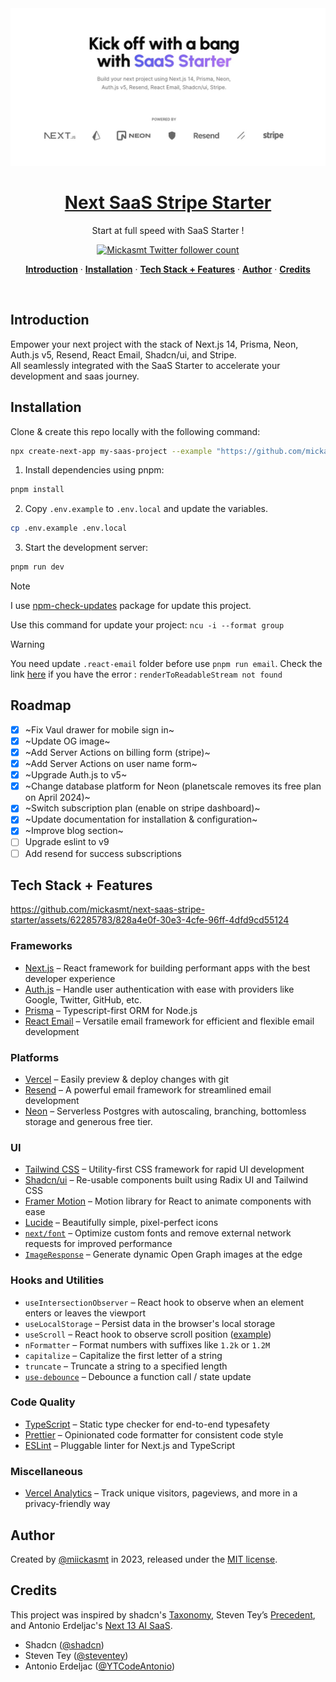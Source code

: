 <a href="https://next-saas-stripe-starter.vercel.app">
  <img alt="SaaS Starter" src="public/og.jpg">
  <h1 align="center">Next SaaS Stripe Starter</h1>
</a>

<p align="center">
  Start at full speed with SaaS Starter !
</p>

<p align="center">
  <a href="https://twitter.com/miickasmt">
    <img src="https://img.shields.io/twitter/follow/miickasmt?style=flat&label=miickasmt&logo=twitter&color=0bf&logoColor=fff" alt="Mickasmt Twitter follower count" />
  </a>
</p>

<p align="center">
  <a href="#introduction"><strong>Introduction</strong></a> ·
  <a href="#installation"><strong>Installation</strong></a> ·
  <a href="#tech-stack--features"><strong>Tech Stack + Features</strong></a> ·
  <a href="#author"><strong>Author</strong></a> ·
  <a href="#credits"><strong>Credits</strong></a>
</p>
<br/>

## Introduction

Empower your next project with the stack of Next.js 14, Prisma, Neon, Auth.js v5, Resend, React Email, Shadcn/ui, and
Stripe.
<br/>
All seamlessly integrated with the SaaS Starter to accelerate your development and saas journey.

## Installation

Clone & create this repo locally with the following command:

```bash
npx create-next-app my-saas-project --example "https://github.com/mickasmt/next-saas-stripe-starter"
```

1. Install dependencies using pnpm:

```sh
pnpm install
```

2. Copy `.env.example` to `.env.local` and update the variables.

```sh
cp .env.example .env.local
```

3. Start the development server:

```sh
pnpm run dev
```

> [!NOTE]  
> I use [npm-check-updates](https://www.npmjs.com/package/npm-check-updates) package for update this project.
>
> Use this command for update your project: `ncu -i --format group`

> [!WARNING]  
> You need update `.react-email` folder before use `pnpm run email`. Check the
> link [here](https://github.com/resend/react-email/issues/868#issuecomment-1828411325) if you have the error :
> `renderToReadableStream not found`

## Roadmap

- [x] ~Fix Vaul drawer for mobile sign in~
- [x] ~Update OG image~
- [x] ~Add Server Actions on billing form (stripe)~
- [x] ~Add Server Actions on user name form~
- [x] ~Upgrade Auth.js to v5~
- [x] ~Change database platform for Neon (planetscale removes its free plan on April 2024)~
- [x] ~Switch subscription plan (enable on stripe dashboard)~
- [x] ~Update documentation for installation & configuration~
- [x] ~Improve blog section~
- [ ] Upgrade eslint to v9
- [ ] Add resend for success subscriptions

## Tech Stack + Features

https://github.com/mickasmt/next-saas-stripe-starter/assets/62285783/828a4e0f-30e3-4cfe-96ff-4dfd9cd55124

### Frameworks

- [Next.js](https://nextjs.org/) – React framework for building performant apps with the best developer experience
- [Auth.js](https://authjs.dev/) – Handle user authentication with ease with providers like Google, Twitter, GitHub,
  etc.
- [Prisma](https://www.prisma.io/) – Typescript-first ORM for Node.js
- [React Email](https://react.email/) – Versatile email framework for efficient and flexible email development

### Platforms

- [Vercel](https://vercel.com/) – Easily preview & deploy changes with git
- [Resend](https://resend.com/) – A powerful email framework for streamlined email development
- [Neon](https://neon.tech/) – Serverless Postgres with autoscaling, branching, bottomless storage and generous free
  tier.

### UI

- [Tailwind CSS](https://tailwindcss.com/) – Utility-first CSS framework for rapid UI development
- [Shadcn/ui](https://ui.shadcn.com/) – Re-usable components built using Radix UI and Tailwind CSS
- [Framer Motion](https://framer.com/motion) – Motion library for React to animate components with ease
- [Lucide](https://lucide.dev/) – Beautifully simple, pixel-perfect icons
- [`next/font`](https://nextjs.org/docs/basic-features/font-optimization) – Optimize custom fonts and remove external
  network requests for improved performance
- [`ImageResponse`](https://nextjs.org/docs/app/api-reference/functions/image-response) – Generate dynamic Open Graph
  images at the edge

### Hooks and Utilities

- `useIntersectionObserver` – React hook to observe when an element enters or leaves the viewport
- `useLocalStorage` – Persist data in the browser's local storage
- `useScroll` – React hook to observe scroll
  position ([example](https://github.com/mickasmt/precedent/blob/main/components/layout/navbar.tsx#L12))
- `nFormatter` – Format numbers with suffixes like `1.2k` or `1.2M`
- `capitalize` – Capitalize the first letter of a string
- `truncate` – Truncate a string to a specified length
- [`use-debounce`](https://www.npmjs.com/package/use-debounce) – Debounce a function call / state update

### Code Quality

- [TypeScript](https://www.typescriptlang.org/) – Static type checker for end-to-end typesafety
- [Prettier](https://prettier.io/) – Opinionated code formatter for consistent code style
- [ESLint](https://eslint.org/) – Pluggable linter for Next.js and TypeScript

### Miscellaneous

- [Vercel Analytics](https://vercel.com/analytics) – Track unique visitors, pageviews, and more in a privacy-friendly
  way

## Author

Created by [@miickasmt](https://twitter.com/miickasmt) in 2023, released under
the [MIT license](https://github.com/shadcn/taxonomy/blob/main/LICENSE.md).

## Credits

This project was inspired by shadcn's [Taxonomy](https://github.com/shadcn-ui/taxonomy), Steven
Tey’s [Precedent](https://github.com/steven-tey/precedent), and Antonio
Erdeljac's [Next 13 AI SaaS](https://github.com/AntonioErdeljac/next13-ai-saas).

- Shadcn ([@shadcn](https://twitter.com/shadcn))
- Steven Tey ([@steventey](https://twitter.com/steventey))
- Antonio Erdeljac ([@YTCodeAntonio](https://twitter.com/AntonioErdeljac))
